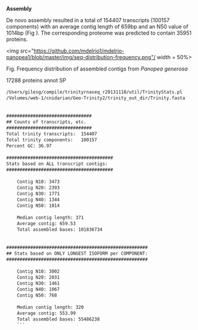 **Assembly**

De novo assembly resulted in a total of 154407 transcripts (100157 components) with an average contig length of 659bp and an N50 value of 1014bp (Fig ). The corresponding proteome was predicted to contain 35951 proteins. 

<img src="https://github.com/mdelrio1/mdelrio-panopea1/blob/master/img/seq-distribution-frequency.png"/ width = 50%>

Fig. Frequency distribution of assembled contigs from *Panopea generosa* 

17288 proteins annot SP




```
/Users/gilesg/compile/trinityrnaseq_r20131110/util/TrinityStats.pl /Volumes/web-1/cnidarian/Geo-Trinity2/trinity_out_dir/Trinity.fasta


################################
## Counts of transcripts, etc.
################################
Total trinity transcripts:	154407
Total trinity components:	100157
Percent GC: 36.97

########################################
Stats based on ALL transcript contigs:
########################################

	Contig N10: 3473
	Contig N20: 2393
	Contig N30: 1771
	Contig N40: 1344
	Contig N50: 1014

	Median contig length: 371
	Average contig: 659.53
	Total assembled bases: 101836734


#####################################################
## Stats based on ONLY LONGEST ISOFORM per COMPONENT:
#####################################################

	Contig N10: 3002
	Contig N20: 2031
	Contig N30: 1461
	Contig N40: 1067
	Contig N50: 768

	Median contig length: 320
	Average contig: 553.99
	Total assembled bases: 55486238
	```

